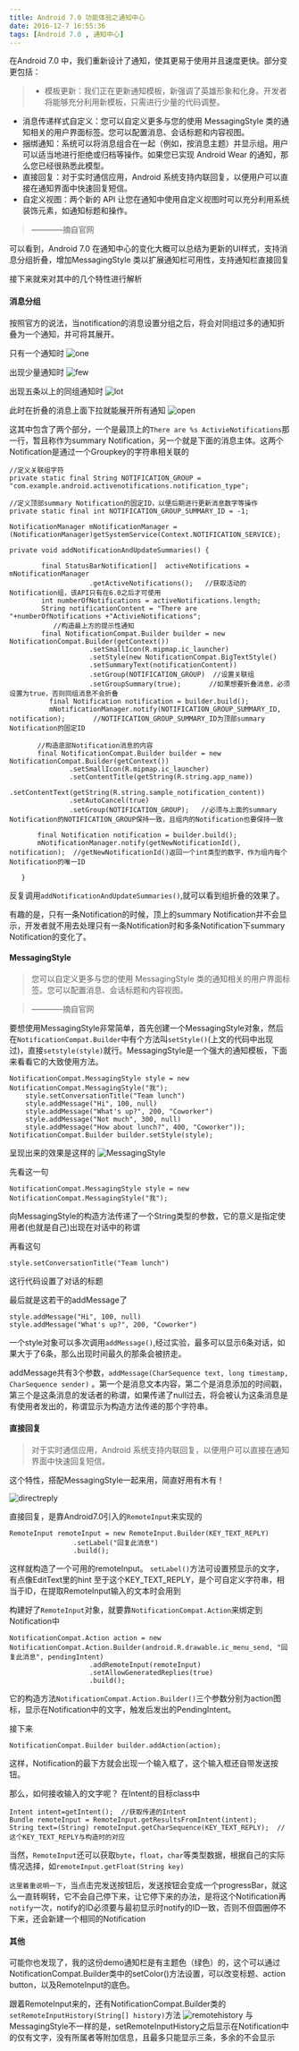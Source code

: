 ```yaml
---
title: Android 7.0 功能体验之通知中心
date: 2016-12-7 16:55:36
tags: [Android 7.0 , 通知中心]
---
```


在Android 7.0 中，我们重新设计了通知，使其更易于使用并且速度更快。部分变更包括：
<!--more-->
>* 模板更新：我们正在更新通知模板，新强调了英雄形象和化身。开发者将能够充分利用新模板，只需进行少量的代码调整。
* 消息传递样式自定义：您可以自定义更多与您的使用 MessagingStyle 类的通知相关的用户界面标签。您可以配置消息、会话标题和内容视图。
* 捆绑通知：系统可以将消息组合在一起（例如，按消息主题）并显示组。用户可以适当地进行拒绝或归档等操作。如果您已实现 Android Wear 的通知，那么您已经很熟悉此模型。
* 直接回复：对于实时通信应用，Android 系统支持内联回复，以便用户可以直接在通知界面中快速回复短信。
* 自定义视图：两个新的 API 让您在通知中使用自定义视图时可以充分利用系统装饰元素，如通知标题和操作。

>   ————摘自官网

可以看到，Android 7.0 在通知中心的变化大概可以总结为更新的UI样式，支持消息分组折叠，增加MessagingStyle 类以扩展通知栏可用性，支持通知栏直接回复

接下来就来对其中的几个特性进行解析

#### 消息分组
按照官方的说法，当notification的消息设置分组之后，将会对同组过多的通知折叠为一个通知，并可将其展开。

只有一个通知时
![one](/images/notification/Screenshot_1481007464.png)

出现少量通知时
![few](/images/notification/Screenshot_1481007474.png)

出现五条以上的同组通知时
![lot](/images/notification/Screenshot_1481007492.png)

此时在折叠的消息上面下拉就能展开所有通知
![open](/images/notification/Screenshot_1481007494.png)

这其中包含了两个部分，一个是最顶上的`There are %s ActivieNotifications`那一行，暂且称作为summary Notification，另一个就是下面的消息主体。这两个Notification是通过一个Groupkey的字符串相关联的
```
//定义关联组字符
private static final String NOTIFICATION_GROUP = "com.example.android.activenotifications.notification_type";

//定义顶部summary Notification的固定ID，以便后期进行更新消息数字等操作
private static final int NOTIFICATION_GROUP_SUMMARY_ID = -1;

NotificationManager mNotificationManager = (NotificationManager)getSystemService(Context.NOTIFICATION_SERVICE);

private void addNotificationAndUpdateSummaries() {

        final StatusBarNotification[]  activeNotifications = mNotificationManager
                    .getActiveNotifications();   //获取活动的Notification组，该API只有在6.0之后才可使用
        int numberOfNotifications = activeNotifications.length;
        String notificationContent = "There are "+numberOfNotifications +"ActivieNotifications";
           //构造最上方的提示性通知
        final NotificationCompat.Builder builder = new NotificationCompat.Builder(getContext())
                    .setSmallIcon(R.mipmap.ic_launcher)
                    .setStyle(new NotificationCompat.BigTextStyle()
                    .setSummaryText(notificationContent))
                    .setGroup(NOTIFICATION_GROUP)  //设置关联组
                    .setGroupSummary(true);       //如果想要折叠消息，必须设置为true，否则同组消息不会折叠
          final Notification notification = builder.build();
          mNotificationManager.notify(NOTIFICATION_GROUP_SUMMARY_ID, notification);       //NOTIFICATION_GROUP_SUMMARY_ID为顶部summary Notification的固定ID

       //构造底部Notification消息的内容
       final NotificationCompat.Builder builder = new NotificationCompat.Builder(getContext())
               .setSmallIcon(R.mipmap.ic_launcher)
               .setContentTitle(getString(R.string.app_name))
               .setContentText(getString(R.string.sample_notification_content))
               .setAutoCancel(true)
               .setGroup(NOTIFICATION_GROUP);   //必须与上面的summary Notification的NOTIFICATION_GROUP保持一致，且组内的Notification也要保持一致

       final Notification notification = builder.build();
       mNotificationManager.notify(getNewNotificationId(), notification);  //getNewNotificationId()返回一个int类型的数字，作为组内每个Notification的唯一ID

   }
```
反复调用`addNotificationAndUpdateSummaries()`,就可以看到组折叠的效果了。

有趣的是，只有一条Notification的时候，顶上的summary Notification并不会显示，开发者就不用去处理只有一条Notification时和多条Notification下summary Notification的变化了。


#### MessagingStyle

>您可以自定义更多与您的使用 MessagingStyle 类的通知相关的用户界面标签。您可以配置消息、会话标题和内容视图。

>   ————摘自官网

要想使用MessagingStyle非常简单，首先创建一个MessagingStyle对象，然后在`NotificationCompat.Builder`中有个方法叫`setStyle()`(上文的代码中出现过)，直接`setstyle(style)`就行。MessagingStyle是一个强大的通知模板，下面来看看它的大致使用方法。

```
NotificationCompat.MessagingStyle style = new NotificationCompat.MessagingStyle("我");
    style.setConversationTitle("Team lunch")
    style.addMessage("Hi", 100, null)
    style.addMessage("What's up?", 200, "Coworker")
    style.addMessage("Not much", 300, null)
    style.addMessage("How about lunch?", 400, "Coworker"));
NotificationCompat.Builder builder.setStyle(style);
```
呈现出来的效果是这样的
![MessagingStyle](/images/notification/Screenshot_1481016793.png)

先看这一句
```
NotificationCompat.MessagingStyle style = new NotificationCompat.MessagingStyle("我");
```
向MessagingStyle的构造方法传递了一个String类型的参数，它的意义是指定使用者(也就是自己)出现在对话中的称谓

再看这句
```
style.setConversationTitle("Team lunch")
```
这行代码设置了对话的标题

最后就是这若干的addMessage了
```
style.addMessage("Hi", 100, null)
style.addMessage("What's up?", 200, "Coworker")
```
一个style对象可以多次调用`addMessage()`,经过实验，最多可以显示6条对话，如果大于了6条，那么出现时间最久的那条会被挤走。


addMessage共有3个参数，`addMessage(CharSequence text, long timestamp, CharSequence sender)` 。第一个是消息文本内容，第二个是消息添加的时间戳，第三个是这条消息的发话者的称谓，如果传递了null过去，将会被认为这条消息是有使用者发出的，称谓显示为构造方法传递的那个字符串。


#### 直接回复
>对于实时通信应用，Android 系统支持内联回复，以便用户可以直接在通知界面中快速回复短信。


这个特性，搭配MessagingStyle一起来用，简直好用有木有！

![directreply](/images/notification/Screenshot_1481094801.png)

直接回复，是靠Android7.0引入的`RemoteInput`来实现的
```
RemoteInput remoteInput = new RemoteInput.Builder(KEY_TEXT_REPLY)
                .setLabel("回复此消息")
                .build();
```
这样就构造了一个可用的remoteInput。
`setLabel()`方法可设置预显示的文字，有点像EditText里的hint
至于这个KEY_TEXT_REPLY，是个可自定义字符串，相当于ID，在提取RemoteInput输入的文本时会用到

构建好了`RemoteInput`对象，就要靠`NotificationCompat.Action`来绑定到Notification中
```
NotificationCompat.Action action = new NotificationCompat.Action.Builder(android.R.drawable.ic_menu_send, "回复此消息", pendingIntent)
                    .addRemoteInput(remoteInput)
                    .setAllowGeneratedReplies(true)
                    .build();
```
它的构造方法`NotificationCompat.Action.Builder()`三个参数分别为action图标，显示在Notification中的文字，触发后发出的PendingIntent。


接下来
```
NotificationCompat.Builder builder.addAction(action);
```
这样，Notification的最下方就会出现一个输入框了，这个输入框还自带发送按钮。

那么，如何接收输入的文字呢？
在Intent的目标class中
```
Intent intent=getIntent();  //获取传递的Intent
Bundle remoteInput = RemoteInput.getResultsFromIntent(intent);
String text=(String) remoteInput.getCharSequence(KEY_TEXT_REPLY);  //这个KEY_TEXT_REPLY与构造时的对应
```
当然，`RemoteInput`还可以获取`byte`，`float`，`char`等类型数据，根据自己的实际情况选择，如`remoteInput.getFloat(String key)`


`这里着重说明一下`，当点击完发送按钮后，发送按钮会变成一个progressBar，就这么一直转啊转，它不会自己停下来，让它停下来的办法，是将这个Notification再`notify`一次，notify的ID必须要与最初显示时notify的ID一致，否则不但圆圈停不下来，还会新建一个相同的Notification

#### 其他
可能你也发现了，我的这份demo通知栏是有主题色（绿色）的，这个可以通过NotificationCompat.Builder类中的setColor()方法设置，可以改变标题、action button，以及RemoteInput的底色。

跟着RemoteInput来的，还有NotificationCompat.Builder类的`setRemoteInputHistory(String[] history)`方法
![remotehistory](/images/notification/Screenshot_1481100092.png)
与MessagingStyle不一样的是，setRemoteInputHistory之后显示在Notification中的仅有文字，没有所属者等附加信息，且最多只能显示三条，多余的不会显示
